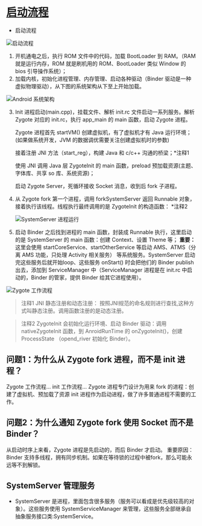 
# [启动流程]()

- 启动流程

![启动流程](https://upload-images.jianshu.io/upload_images/6762021-48c2dfd7a4e3d9e7.png?imageMogr2/auto-orient/strip%7CimageView2/2/w/1240)

1. 开机通电之后，执行 ROM 文件中的代码，加载 BootLoader 到 RAM。（RAM 就是运行内存，ROM 就是刷机用的 ROM、BootLoader 类似 Window 的 bios 引导操作系统）；
2. 加载内核，初始化进程管理、内存管理、启动各种驱动（Binder 驱动是一种虚拟物理驱动），从下图的系统架构从下至上开始加载。

![Android 系统架构](https://upload-images.jianshu.io/upload_images/6762021-08847449ce30b82a.png?imageMogr2/auto-orient/strip%7CimageView2/2/w/1240)

3. Init 进程启动(main.cpp)，挂载文件、解析 init.rc 文件启动一系列服务。解析 Zygote 对应的 init.rc，执行 app_main 的 main 函数，启动 Zygote 进程。


   Zygote 进程首先 startVM() 创建虚拟机，有了虚拟机才有 Java 运行环境；
   (如果做系统开发，JVM 的数据调优需要关注创建虚拟机时的参数)
   
   接着注册 JNI 方法（start_reg），构建 Java 和 c/c++ 沟通的桥梁；*注释1

   使用 JNI 调用 Java 层 ZygoteInit 的 main 函数，preload 预加载资源(主题、字体库、共享 so 库、系统资源)；

   启动 Zygote Server，死循环接收 Socket 消息，收到后 fork 子进程。
   
4. 从 Zygote fork 第一个进程，调用 forkSystemServer 返回 Runnable 对象，接着执行该线程。线程执行最终调用的是 ZygoteInit 的构造函数： *注释2

    ![SystemServer 进程运行](https://upload-images.jianshu.io/upload_images/6762021-65ccee3c2e493c7b.png?imageMogr2/auto-orient/strip%7CimageView2/2/w/1240)

5. 启动 Binder 之后找到进程的 main 函数，封装成 Runnable 执行，这里启动的是 SystemServer 的 main 函数：创建 Context、设置 Theme 等；
    **重要：** 这里会使用 startCoreService、startOtherService 等启动 AMS、ATMS（分离 AMS 功能，只处理 Activity 相关服务） 等系统服务。SystemServer 启动完这些服务后就开始loop、这些服务 onStart() 时会把他们的 Binder publish 出去，添加到 ServiceManager 中（ServiceManager 进程是在 init.rc 中启动的，Binder 的管家，提供 Binder 给其它进程使用）。
   



![Zygote 工作流程](https://upload-images.jianshu.io/upload_images/6762021-3a983e110321ceb1.png?imageMogr2/auto-orient/strip%7CimageView2/2/w/1240)


> 注释1 JNI 静态注册和动态注册：
> 按照JNI规范的命名规则进行查找,这种方式叫静态注册。调用函数注册的是动态注册。

> 注释2 
> ZygoteInit 会初始化运行环境、启动 Binder 驱动：调用 nativeZygoteInit 函数，到 AnroidRunTime 的 onZygoteInit()，创建 ProcessState （opend_river 初始化 Binder）。


## 问题1：为什么从 Zygote fork 进程，而不是 init 进程？

Zygote 工作流程... init 工作流程...
Zygote 进程专门设计为用来 fork 的进程：创建了虚拟机、预加载了资源
init 进程作为启动进程，做了许多普通进程不需要的工作。

## 问题2：为什么通知 Zygote fork 使用 Socket 而不是 Binder？

从启动时序上来看，Zygote 进程是先启动的，而后 Binder 才启动。
重要原因：Binder 支持多线程，拥有同步机制。如果在等待锁的过程中被fork，那么可能永远等不到解锁。

## SystemServer 管理服务
- SystemServer 是进程，里面包含很多服务（服务可以看成是优先级较高的对象）。这些服务使用 SystemServiceManager 来管理，这些服务全部继承自抽象服务接口类:SystemService。